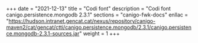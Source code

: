 +++
date        = "2021-12-13"
title       = "Codi font"
description = "Codi font canigo.persistence.mongodb 2.3.1"
sections    = "canigo-fwk-docs"
enllac		= "https://hudson.intranet.gencat.cat/nexus/repository/canigo-maven2/cat/gencat/ctti/canigo.persistence.mongodb/2.3.1/canigo.persistence.mongodb-2.3.1-sources.jar"
weight		= 1
+++
